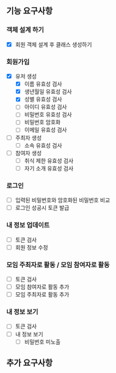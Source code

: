 ## 기능 요구사항

### 객체 설계 하기
- [x] 회원 객체 설계 후 클래스 생성하기

### 회원가입
- [x] 유저 생성
  - [x] 이름 유효성 검사
  - [x] 생년월일 유효성 검사
  - [x] 성별 유효성 검사
  - [ ] 아이디 유효성 검사
  - [ ] 비밀번호 유효성 검사
  - [ ] 비밀번호 암호화
  - [ ] 이메일 유효성 검사
- [ ] 주최자 생성
  - [ ] 소속 유효성 검사
- [ ] 참여자 생성
  - [ ] 취식 제한 유효성 검사
  - [ ] 자기 소개 유효성 검사

### 로그인
- [ ] 입력된 비밀번호와 암호화된 비밀번호 비교
- [ ] 로그인 성공시 토큰 발급

### 내 정보 업데이트
- [ ] 토큰 검사
- [ ] 회원 정보 수정

### 모임 주최자로 활동 / 모임 참여자로 활동
- [ ] 토큰 검사
- [ ] 모임 참여자로 활동 추가
- [ ] 모임 주최자로 활동 추가

### 내 정보 보기
- [ ] 토큰 검사
- [ ] 내 정보 보기
  - [ ] 비밀번호 미노출

## 추가 요구사항

